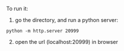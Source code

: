 To run it:

1. go the directory, and run a python server:

```python -m http.server 20999```

2. open the url (localhost:20999) in browser

